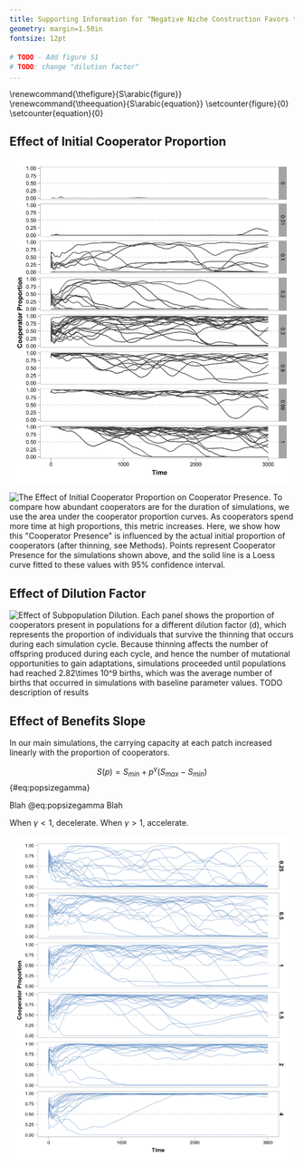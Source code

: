 ```yaml
---
title: Supporting Information for "Negative Niche Construction Favors the Evolution of Cooperation"
geometry: margin=1.50in
fontsize: 12pt

# TODO - Add figure S1
# TODO: change "dilution factor"
...
```


\renewcommand{\thefigure}{S\arabic{figure}}
\renewcommand{\theequation}{S\arabic{equation}}
\setcounter{figure}{0}
\setcounter{equation}{0}


## Effect of Initial Cooperator Proportion

![**Effect of Initial Cooperator Proportion.** Each panel shows the proportion of cooperators present in populations that started with a different initial cooperator proportion ($p_0$).](../figures/p0sweep_time.png)

![**The Effect of Initial Cooperator Proportion on Cooperator Presence.** To compare how abundant cooperators are for the duration of simulations, we use the area under the cooperator proportion curves. As cooperators spend more time at high proportions, this metric increases. Here, we show how this "Cooperator Presence" is influenced by the actual initial proportion of cooperators (after thinning, see Methods). Points represent Cooperator Presence for the simulations shown above, and the solid line is a Loess curve fitted to these values with 95% confidence interval.](../figures/p0sweep_presence.png)


## Effect of Dilution Factor

![**Effect of Subpopulation Dilution.** Each panel shows the proportion of cooperators present in populations for a different dilution factor ($d$), which represents the proportion of individuals that survive the thinning that occurs during each simulation cycle. Because thinning affects the number of offspring produced during each cycle, and hence the number of mutational opportunities to gain adaptations, simulations proceeded until populations had reached $2.82\times 10^9$ births, which was the average number of births that occurred in simulations with baseline parameter values. TODO description of results](../figures/dilution.png)


## Effect of Benefits Slope

In our main simulations, the carrying capacity at each patch increased linearly with the proportion of cooperators.

$$ S(p) = S_{min} + p^{\gamma} (S_{max} - S_{min}) $$ {#eq:popsizegamma}

Blah @eq:popsizegamma Blah

When $\gamma < 1$, decelerate.
When $\gamma > 1$, accelerate.


![**Effect of Benefits Slope.** TODO Description](../figures/popsize_returns.png)

